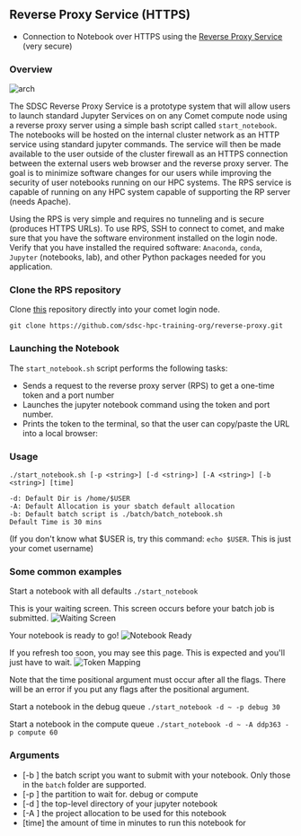 ## Reverse Proxy Service (HTTPS)
* Connection to Notebook over HTTPS using the [Reverse Proxy Service](https://github.com/sdsc-hpc-training-org/reverse-proxy)  (very secure)

### Overview

![arch](https://github.com/sdsc-hpc-training-org/notebooks-101/raw/master/Docs/images/Reverse-Proxy-Service-for-Secure-Jupyter-Notebooks-Arch.png?raw=true)

The SDSC Reverse Proxy Service is a prototype system that will allow users to launch standard Jupyter Services on on any Comet compute node using a reverse proxy server using a simple bash script called `start_notebook`. The notebooks will be hosted on the internal cluster network as an HTTP service using standard jupyter commands. The service will then be made available to the user outside of the cluster firewall as an HTTPS connection between the external users web browser and the reverse proxy server. The goal is to minimize software changes for our users while improving the security of user notebooks running on our HPC systems. The RPS service is capable of running on any HPC system capable of supporting the RP server (needs Apache).

Using the RPS is very simple and requires no tunneling and is secure (produces HTTPS URLs). To use RPS, SSH to connect to comet, and make sure that you have the software environment installed on the login node. Verify that you have installed the required software: `Anaconda`,  `conda`, `Jupyter` (notebooks, lab), and other Python packages needed for you application.

### Clone the RPS repository
Clone [this](https://github.com/sdsc-hpc-training-org/reverse-proxy) repository directly into your comet login node.  
```
git clone https://github.com/sdsc-hpc-training-org/reverse-proxy.git
```

### Launching the Notebook
The `start_notebook.sh` script performs the following tasks:
* Sends a request to the reverse proxy server (RPS) to get a one-time token and a port number
* Launches the jupyter notebook command using the token and port number.
* Prints the token to the terminal, so that the user can copy/paste the URL into a local browser:


### Usage

`./start_notebook.sh [-p <string>] [-d <string>] [-A <string>] [-b <string>] [time]`

```
-d: Default Dir is /home/$USER
-A: Default Allocation is your sbatch default allocation
-b: Default batch script is ./batch/batch_notebook.sh
Default Time is 30 mins
```
(If you don't know what $USER is, try this command: `echo $USER`. This is just your comet username)

### Some common examples
Start a notebook with all defaults
`./start_notebook`

This is your waiting screen. This screen occurs before your batch job is submitted.
![Waiting Screen](https://github.com/sdsc-hpc-training-org/reverse-proxy/blob/master/.examples_images/ex1.png?raw=true)

Your notebook is ready to go!
![Notebook Ready](https://github.com/sdsc-hpc-training-org/reverse-proxy/blob/master/.examples_images/ex2.png?raw=true)

If you refresh too soon, you may see this page. This is expected and you'll just have to wait.
![Token Mapping](https://github.com/sdsc-hpc-training-org/reverse-proxy/blob/master/.examples_images/ex3.png?raw=true)

Note that the time positional argument must occur after all the flags. There will be an error if you put any flags after the positional argument.

Start a notebook in the debug queue
`./start_notebook -d ~ -p debug 30`

Start a notebook in the compute queue
`./start_notebook -d ~ -A ddp363 -p compute 60`

### Arguments
* [-b <string>] the batch script you want to submit with your notebook. Only those in the `batch` folder are supported.
* [-p <string>] the partition to wait for. debug or compute
* [-d <string>] the top-level directory of your jupyter notebook
* [-A <string>] the project allocation to be used for this notebook
* [time]        the amount of time in minutes to run this notebook for
